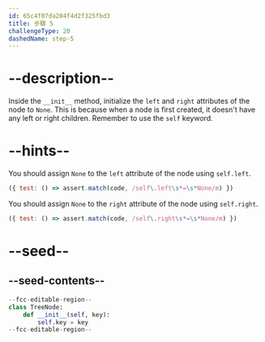 ```yaml
---
id: 65c4f07da204f4d2f325fbd3
title: 步驟 5
challengeType: 20
dashedName: step-5
---
```


# --description--

Inside the `__init__` method, initialize the `left` and `right` attributes of the node to `None`. This is because when a node is first created, it doesn't have any left or right children. Remember to use the `self` keyword.

# --hints--

You should assign `None` to the `left` attribute of the node using `self.left`.

```js
({ test: () => assert.match(code, /self\.left\s*=\s*None/m) })
```

You should assign `None` to the `right` attribute of the node using `self.right`.

```js
({ test: () => assert.match(code, /self\.right\s*=\s*None/m) })
```

# --seed--

## --seed-contents--

```py
--fcc-editable-region--
class TreeNode:    
    def __init__(self, key):
        self.key = key
--fcc-editable-region--
```
